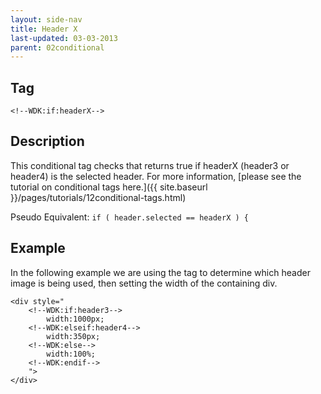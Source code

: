 ```yaml
---
layout: side-nav
title: Header X
last-updated: 03-03-2013
parent: 02conditional
---
```



## Tag

`<!--WDK:if:headerX-->`

## Description

This conditional tag checks that returns true if headerX (header3 or header4) is the selected header.
For more information, [please see the tutorial on conditional tags here.]({{ site.baseurl }}/pages/tutorials/12conditional-tags.html)

Pseudo Equivalent:
`if ( header.selected == headerX ) {`

## Example
In the following example we are using the tag to determine which header image is being used, then setting the width of the containing div.

~~~
<div style="
	<!--WDK:if:header3--> 
		width:1000px;
	<!--WDK:elseif:header4-->
		width:350px;
	<!--WDK:else-->
		width:100%;
	<!--WDK:endif-->
	">
</div>
~~~